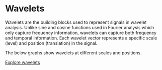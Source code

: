 # Wavelets

Wavelets are the building blocks used to represent signals in wavelet analysis. Unlike sine and cosine functions used in Fourier analysis which only capture frequency information, wavelets can capture both frequency and temporal information. Each wavelet vector represents a specific scale (level) and position (translation) in the signal.

The below graphs show wavelets at different scales and positions.

[Explore wavelets](./explore/wavelets.md)

<!-- haar -->
<div class="wavelet-basis-plot" wavelet_name="haar" levels="0,1,2,3" num_samples="1024"></div>

<!-- db4 -->
<div class="wavelet-basis-plot" wavelet_name="db4" levels="0,1,2,3" num_samples="1024"></div>

<!-- coif4 -->
<div class="wavelet-basis-plot" wavelet_name="coif4" levels="0,1,2,3" num_samples="1024"></div>

<!-- sym4 -->
<div class="wavelet-basis-plot" wavelet_name="sym4" levels="0,1,2,3" num_samples="1024"></div>

<!-- bior2.4 -->
<div class="wavelet-basis-plot" wavelet_name="bior2.4" levels="0,1,2,3" num_samples="1024"></div>
